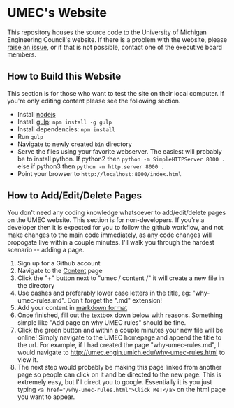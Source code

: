 # UMEC's Website

This repository houses the source code to the University of Michigan
Engineering Council's website. If there is a problem with the website, please
[raise an issue][], or if that is not possible, contact one of the executive
board members.

[raise an issue]: https://github.com/UMEC/umec/issues

## How to Build this Website

This section is for those who want to test the site on their local computer. If
you're only editing content please see the following section.

- Install [nodejs][]
- Install [gulp][]: `npm install -g gulp`
- Install dependencies: `npm install`
- Run `gulp`
- Navigate to newly created `bin` directory
- Serve the files using your favorite webserver. The easiest will probably be to
  install python. If python2 then `python -m SimpleHTTPServer 8000 .` else if
  python3 then `python -m http.server 8000 .`
- Point your browser to `http://localhost:8000/index.html`


[nodejs]: http://nodejs.org/download/
[gulp]: http://gulpjs.com/

## How to Add/Edit/Delete Pages

You don't need any coding knowledge whatsoever to add/edit/delete pages on the
UMEC website. This section is for non-developers. If you're a developer then it
is expected for you to follow the github workflow, and not make changes to the
main code immediately, as any code changes will propogate live within a couple
minutes. I'll walk you through the hardest scenario -- adding a page.

1. Sign up for a Github account
1. Navigate to the [Content][] page
1. Click the "+" button next to "umec / content /" it will create a new file in
   the directory
1. Use dashes and preferably lower case letters in the title, eg:
   "why-umec-rules.md". Don't forget the ".md" extension!
1. Add your content in [markdown format][]
1. Once finished, fill out the textbox down below with reasons. Something
   simple like "Add page on why UMEC rules" should be fine.
1. Click the green button and within a couple minutes your new file will be
   online! Simply navigate to the UMEC homepage and append the title to the url.
   For example, if I had created the page "why-umec-rules.md", I would navigate to
   http://umec.engin.umich.edu/why-umec-rules.html to view it.
1. The next step would probably be making this page linked from another page so
   people can click on it and be directed to the new page. This is extremely easy,
   but I'll direct you to google. Essentially it is you just typing
   `<a href="/why-umec-rules.html">Click Me!</a>` on the html page you want to
   appear.

[Content]: https://github.com/UMEC/umec/tree/master/content
[markdown format]: https://help.github.com/articles/markdown-basics

